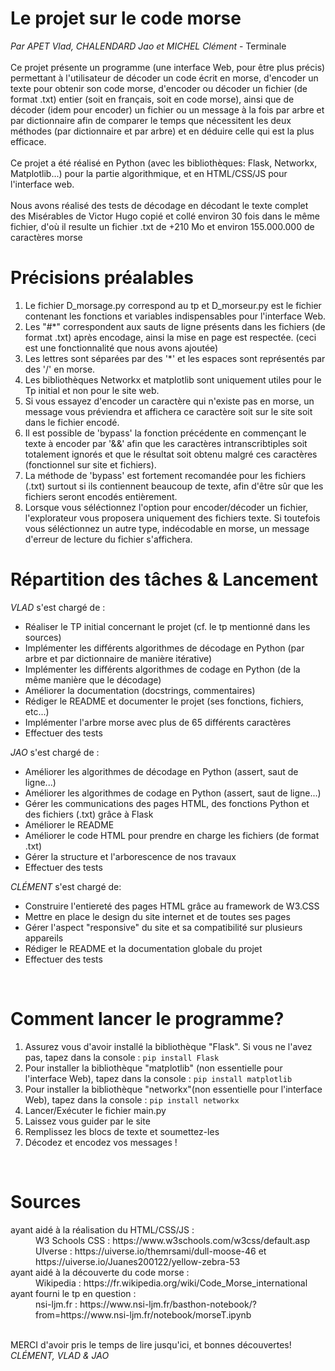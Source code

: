 # Le projet sur le code morse
<i>Par APET Vlad, CHALENDARD Jao et MICHEL Clément</i> - Terminale<br><br>
Ce projet présente un programme (une interface Web, pour être plus précis) permettant à l'utilisateur de décoder un code écrit en morse, d'encoder un texte pour obtenir son code morse,
d'encoder ou décoder un fichier (de format .txt) entier (soit en français, soit en code morse), ainsi que de décoder (idem pour encoder) un fichier ou un message à la fois par arbre et par dictionnaire afin de comparer le temps que nécessitent les deux méthodes (par dictionnaire et par arbre) et en déduire celle qui est la plus efficace.
<br>
<br>
Ce projet a été réalisé en Python (avec les bibliothèques: Flask, Networkx, Matplotlib...) pour la partie algorithmique, et en HTML/CSS/JS pour l'interface web.<br>
<br>
Nous avons réalisé des tests de décodage en décodant le texte complet des Misérables de Victor Hugo copié et collé environ 30 fois dans le même fichier, d'où il resulte un fichier .txt de +210 Mo et environ 155.000.000 de caractères morse<br>

# Précisions préalables
1) Le fichier D_morsage.py correspond au tp et D_morseur.py est le fichier contenant les fonctions et variables indispensables pour l'interface Web. 
2) Les "#*" correspondent aux sauts de ligne présents dans les fichiers (de format .txt) après encodage, ainsi la mise en page est respectée. (ceci est une fonctionnalité que nous avons ajoutée)
3) Les lettres sont séparées par des '*'  et les espaces sont représentés par des '/' en morse.
4) Les bibliothèques Networkx et matplotlib sont uniquement utiles pour le Tp initial et non pour le site web.
5) Si vous essayez d'encoder un caractère qui n'existe pas en morse, un message vous préviendra et affichera ce caractère soit sur le site soit dans le fichier encodé.
6) Il est possible de 'bypass' la fonction précédente en commençant le texte à encoder par '&&' afin que les caractères intranscribtiples soit totalement ignorés et que le résultat soit obtenu malgré ces caractères (fonctionnel sur site et fichiers).
7) La méthode de 'bypass' est fortement recomandée pour les fichiers (.txt) surtout si ils contiennent beaucoup de texte, afin d'être sûr que les fichiers seront encodés entièrement.
8) Lorsque vous séléctionnez l'option pour encoder/décoder un fichier, l'explorateur vous proposera uniquement des fichiers texte. Si toutefois vous séléctionnez un autre type, indécodable en morse, un message d'erreur de lecture du fichier s'affichera.

# Répartition des tâches & Lancement
<i>VLAD</i> s'est chargé de :<br>
<ul>
  <li>Réaliser le TP initial concernant le projet (cf. le tp mentionné dans les sources)<br></li>
  <li>Implémenter les différents algorithmes de décodage en Python (par arbre et par dictionnaire de manière itérative)</li>
  <li>Implémenter les différents algorithmes de codage en Python (de la même manière que le décodage)</li>
  <li>Améliorer la documentation (docstrings, commentaires)</li>
  <li>Rédiger le README et documenter le projet (ses fonctions, fichiers, etc...)</li>
  <li>Implémenter l'arbre morse avec plus de 65 différents caractères</li>
  <li>Effectuer des tests</li>
</ul>

<i>JAO</i> s'est chargé de :<br>
<ul>
  <li>Améliorer les algorithmes de décodage en Python (assert, saut de ligne...)</li>
  <li>Améliorer les algorithmes de codage en Python (assert, saut de ligne...)</li>
  <li>Gérer les communications des pages HTML, des fonctions Python et des fichiers (.txt) grâce à Flask</li>
  <li>Améliorer le README</li>
  <li>Améliorer le code HTML pour prendre en charge les fichiers (de format .txt)</li>
  <li>Gérer la structure et l'arborescence de nos travaux</li>
  <li>Effectuer des tests</li>
</ul>

<i>CLÉMENT</i> s'est chargé de:<br>
<ul>
  <li>Construire l'entiereté des pages HTML grâce au framework de W3.CSS</li>
  <li>Mettre en place le design du site internet et de toutes ses pages</li>
  <li>Gérer l'aspect "responsive" du site et sa compatibilité sur plusieurs appareils</li>
  <li>Rédiger le README et la documentation globale du projet</li>
  <li>Effectuer des tests</li>
</ul><br>

# Comment lancer le programme?
<ol>
  <li>Assurez vous d'avoir installé la bibliothèque "Flask". Si vous ne l'avez pas, tapez dans la console : <code>pip install Flask</code></li>
  <li>Pour installer la bibliothèque "matplotlib" (non essentielle pour l'interface Web), tapez dans la console : <code>pip install matplotlib</code></li>
  <li>Pour installer la bibliothèque "networkx"(non essentielle pour l'interface Web), tapez dans la console : <code>pip install networkx</code></li>
  <li>Lancer/Exécuter le fichier main.py<br></li>
  <li>Laissez vous guider par le site</li>
  <li>Remplissez les blocs de texte et soumettez-les</li>
  <li>Décodez et encodez vos messages !</li>
</ol><br>

# Sources 
<dl>
  <dt>ayant aidé à la réalisation du HTML/CSS/JS :</dt>
  <dd>W3 Schools CSS : https://www.w3schools.com/w3css/default.asp</dd>
  <dd>UIverse : https://uiverse.io/themrsami/dull-moose-46 et https://uiverse.io/Juanes200122/yellow-zebra-53</dd>
  <dt>ayant aidé à la découverte du code morse :</dt>
  <dd>Wikipedia : https://fr.wikipedia.org/wiki/Code_Morse_international</dd>
  <dt>ayant fourni le tp en question :</dt>
  <dd>nsi-ljm.fr : https://www.nsi-ljm.fr/basthon-notebook/?from=https://www.nsi-ljm.fr/notebook/morseT.ipynb</dd>
</dl>
<br>
MERCI d'avoir pris le temps de lire jusqu'ici, et bonnes découvertes!
<i>CLÉMENT, VLAD & JAO</i>
